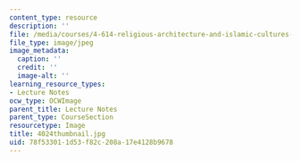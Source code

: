 ```yaml
---
content_type: resource
description: ''
file: /media/courses/4-614-religious-architecture-and-islamic-cultures-fall-2002/78f533011d53f82c208a17e4128b9678_4024thumbnail.jpg
file_type: image/jpeg
image_metadata:
  caption: ''
  credit: ''
  image-alt: ''
learning_resource_types:
- Lecture Notes
ocw_type: OCWImage
parent_title: Lecture Notes
parent_type: CourseSection
resourcetype: Image
title: 4024thumbnail.jpg
uid: 78f53301-1d53-f82c-208a-17e4128b9678
---
```

